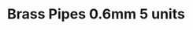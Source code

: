 ---
layout: product
title: "Brass Pipes 0.6mm 5 units"
price: "600" 
desc: "1"
img_path: "/assets/img/AK9105.webp"
brand: "N/A"
available: false
special_offer: false
new: false
soon: false
cat: "070200"
subcat: "070205"
subsubcat: "0AK"
sifra: "AK9105"
popular: false
---